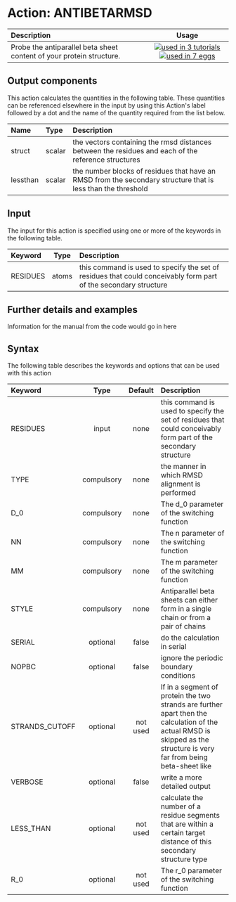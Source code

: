 # Action: ANTIBETARMSD

| Description    | Usage |
|:--------|:--------:|
| Probe the antiparallel beta sheet content of your protein structure. | [![used in 3 tutorials](https://img.shields.io/badge/tutorials-3-green.svg)](https://www.plumed-tutorials.org/browse.html?search=ANTIBETARMSD)[![used in 7 eggs](https://img.shields.io/badge/nest-7-green.svg)](https://www.plumed-nest.org/browse.html?search=ANTIBETARMSD) | 

## Output components

This action calculates the quantities in the following table.  These quantities can be referenced elsewhere in the input by using this Action's label followed by a dot and the name of the quantity required from the list below.

| Name | Type | Description |
|:-------|:-----|:-------|
| struct | scalar | the vectors containing the rmsd distances between the residues and each of the reference structures | 
| lessthan | scalar | the number blocks of residues that have an RMSD from the secondary structure that is less than the threshold | 


## Input

The input for this action is specified using one or more of the keywords in the following table.

| Keyword |  Type | Description |
|:--------|:------:|:-----------|
| RESIDUES | atoms | this command is used to specify the set of residues that could conceivably form part of the secondary structure |


## Further details and examples 
Information for the manual from the code would go in here 
## Syntax 
The following table describes the keywords and options that can be used with this action 

| Keyword | Type | Default | Description |
|:-------|:----:|:-------:|:-----------|
| RESIDUES | input | none | this command is used to specify the set of residues that could conceivably form part of the secondary structure |
| TYPE | compulsory | none |  the manner in which RMSD alignment is performed |
| D_0 | compulsory | none |  The d_0 parameter of the switching function |
| NN | compulsory | none |  The n parameter of the switching function |
| MM | compulsory | none |  The m parameter of the switching function |
| STYLE | compulsory | none |  Antiparallel beta sheets can either form in a single chain or from a pair of chains |
| SERIAL | optional | false |  do the calculation in serial |
| NOPBC | optional | false |  ignore the periodic boundary conditions |
| STRANDS_CUTOFF | optional | not used | If in a segment of protein the two strands are further apart then the calculation of the actual RMSD is skipped as the structure is very far from being beta-sheet like |
| VERBOSE | optional | false |  write a more detailed output |
| LESS_THAN | optional | not used | calculate the number of a residue segments that are within a certain target distance of this secondary structure type |
| R_0 | optional | not used | The r_0 parameter of the switching function |
